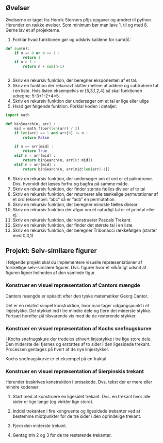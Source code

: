 
## Øvelser
Øvelserne er taget fra Henrik Sterners p5js opgaver og ændret til python
Herunder en række øvelser. Som minimum bør man lave 1. til og med 8. Gerne lav et af projekterne. 

1. Forklar hvad funktionen gør og udskriv kaldene for sum(5):
```python
def sum(n):
    if n == 0 or n == 1 :
        return 1
    if n > 1 :
        return n + sum(n-1)
    
```
2. Skriv en rekursiv funktion, der beregner eksponenten af et tal.
3. Skriv en funktion der rekursivt skifter mellem at addere og subtrahere tal i en liste. Hvis listen eksempelvis er [5,3,1,2,4] så skal funktionen udregne: 5-3+1-2+4=5.
4. Skriv en rekursiv funktion der undersøger om et tal er lige eller ulige
5. Hvad gør følgende funktion. Forklar koden i detaljer:
```python
import math

def binSearch(n, arr) :
    mid = math.floor(len(arr) / 2)
    if len(arr) == 1 and arr[0] != n : 
        return False
  
    if n == arr[mid] :
        return True
    elif n < arr[mid] :
        return binSearch(n, arr[0: mid])
    elif n > arr[mid] :
        return binSearch(n, arr[mid:len(arr)-1])

```
6. Skriv en rekursiv funktion, der undersøger om et ord er et palindrome. Dvs. hvorvidt det læses forfra og bagfra på samme måde. 
7. Skriv en rekursiv funktion, der finder største fælles divisor af to tal
8. Skriv en rekursiv funktion, der returnerer alle tænkelige permutationer af et ord (eksempel: ”abc” så er ”acb” en permutation.
9. Skriv en rekursiv funktion, der beregner mindste fælles divisor
10. Skriv en rekursiv funktion der afgør om et naturligt tal er et primtal eller ej. 
11.  Skriv en rekursiv funktion, der konstruerer Pascals Trekant.	
12. Skriv en rekursiv funktion, der finder det største tal i en liste
13. Skriv en rekursiv funktion, der beregner Tribonacci rækkefølgen  (starter med 0,0,1)



## Projekt: Selv-similære figurer
I følgende projekt skal du implementere visuelle repræsentationer af forskellige selv-similære figurer. Dvs. figurer hvor et vilkårligt udsnit af figuren ligner helheden af den samlede figur.

### Konstruer en visuel repræsentation af Cantors mængde
Cantors mængde er opkaldt efter den tyske matematiker Georg Cantor.

Det er en relativt simpel konstruktion, hvor man tager udgangspunkt i et linjestykke. Del stykket ind i tre mindre dele og fjern det miderste stykke. Fortsæt herefter på tilsvarende vis med de de resterende stykker. 

### Konstruer en visuel repræsentation af Kochs snefnugskurve
I Kochs snefnugskure der tredeles ethvert linjestykke i tre lige store dele. Den miderste del fjernes og erstattes af to sider i den ligesidede trekant. Processen gentages på hvert af de nye linjestykker. 

Kochs snefnugskurve er et eksempel på en fraktal


### Konstruer en visuel repræsentation af Sierpinskis trekant

Herunder beskrives konstruktion i prosakode. Dvs. tekst der er mere eller mindre kodenær:

1. Start med at konstruere en ligesidet trekant. Dvs. en trekant hvor alle sider er lige lange (og vinkler lige store).

2. Inddel trekanten i fire kongruente og ligesidede trekanter ved at bestemme midtpunkter for de tre sider i den oprindelige trekant.

3. Fjern den miderste trekant.

4. Gentag trin 2 og 3 for de tre resterende trekanter.
